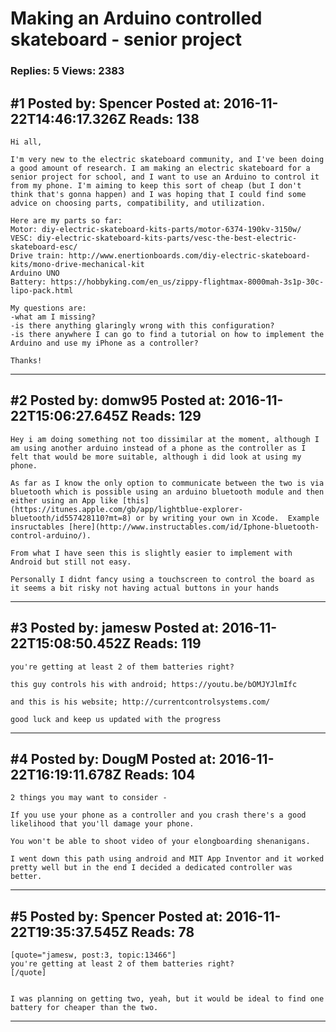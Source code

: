 # Making an Arduino controlled skateboard - senior project

### Replies: 5 Views: 2383

## \#1 Posted by: Spencer Posted at: 2016-11-22T14:46:17.326Z Reads: 138

```
Hi all,

I'm very new to the electric skateboard community, and I've been doing a good amount of research. I am making an electric skateboard for a senior project for school, and I want to use an Arduino to control it from my phone. I'm aiming to keep this sort of cheap (but I don't think that's gonna happen) and I was hoping that I could find some advice on choosing parts, compatibility, and utilization.

Here are my parts so far:
Motor: diy-electric-skateboard-kits-parts/motor-6374-190kv-3150w/
VESC: diy-electric-skateboard-kits-parts/vesc-the-best-electric-skateboard-esc/
Drive train: http://www.enertionboards.com/diy-electric-skateboard-kits/mono-drive-mechanical-kit
Arduino UNO
Battery: https://hobbyking.com/en_us/zippy-flightmax-8000mah-3s1p-30c-lipo-pack.html

My questions are:
-what am I missing?
-is there anything glaringly wrong with this configuration?
-is there anywhere I can go to find a tutorial on how to implement the Arduino and use my iPhone as a controller?

Thanks!
```

---
## \#2 Posted by: domw95 Posted at: 2016-11-22T15:06:27.645Z Reads: 129

```
Hey i am doing something not too dissimilar at the moment, although I am using another arduino instead of a phone as the controller as I felt that would be more suitable, although i did look at using my phone.

As far as I know the only option to communicate between the two is via bluetooth which is possible using an arduino bluetooth module and then either using an App like [this](https://itunes.apple.com/gb/app/lightblue-explorer-bluetooth/id557428110?mt=8) or by writing your own in Xcode.  Example insructables [here](http://www.instructables.com/id/Iphone-bluetooth-control-arduino/).

From what I have seen this is slightly easier to implement with Android but still not easy.

Personally I didnt fancy using a touchscreen to control the board as it seems a bit risky not having actual buttons in your hands
```

---
## \#3 Posted by: jamesw Posted at: 2016-11-22T15:08:50.452Z Reads: 119

```
you're getting at least 2 of them batteries right?

this guy controls his with android; https://youtu.be/bOMJYJlmIfc

and this is his website; http://currentcontrolsystems.com/

good luck and keep us updated with the progress
```

---
## \#4 Posted by: DougM Posted at: 2016-11-22T16:19:11.678Z Reads: 104

```
2 things you may want to consider - 

If you use your phone as a controller and you crash there's a good likelihood that you'll damage your phone.

You won't be able to shoot video of your elongboarding shenanigans.

I went down this path using android and MIT App Inventor and it worked pretty well but in the end I decided a dedicated controller was better.
```

---
## \#5 Posted by: Spencer Posted at: 2016-11-22T19:35:37.545Z Reads: 78

```
[quote="jamesw, post:3, topic:13466"]
you're getting at least 2 of them batteries right?
[/quote]


I was planning on getting two, yeah, but it would be ideal to find one battery for cheaper than the two.
```

---
